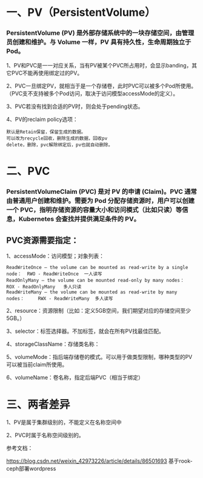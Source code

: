 # 一、PV（PersistentVolume）

### PersistentVolume (PV) 是外部存储系统中的一块存储空间，由管理员创建和维护。与 Volume 一样，PV 具有持久性，生命周期独立于 Pod。

1、PV和PVC是一一对应关系，当有PV被某个PVC所占用时，会显示banding，其它PVC不能再使用绑定过的PV。

2、PVC一旦绑定PV，就相当于是一个存储卷，此时PVC可以被多个Pod所使用。（PVC支不支持被多个Pod访问，取决于访问模型accessMode的定义）。

3、PVC若没有找到合适的PV时，则会处于pending状态。

4、PV的reclaim policy选项：

    默认是Retain保留，保留生成的数据。
    可以改为recycle回收，删除生成的数据，回收pv
    delete，删除，pvc解除绑定后，pv也就自动删除。

# 二、PVC

### PersistentVolumeClaim (PVC) 是对 PV 的申请 (Claim)。PVC 通常由普通用户创建和维护。需要为 Pod 分配存储资源时，用户可以创建一个 PVC，指明存储资源的容量大小和访问模式（比如只读）等信息，Kubernetes 会查找并提供满足条件的 PV。

## PVC资源需要指定：

1、accessMode：访问模型；对象列表：

    ReadWriteOnce – the volume can be mounted as read-write by a single node：  RWO - ReadWriteOnce  一人读写
    ReadOnlyMany – the volume can be mounted read-only by many nodes：          ROX - ReadOnlyMany   多人只读
    ReadWriteMany – the volume can be mounted as read-write by many nodes：     RWX - ReadWriteMany  多人读写
    
2、resource：资源限制（比如：定义5GB空间，我们期望对应的存储空间至少5GB。）  

3、selector：标签选择器。不加标签，就会在所有PV找最佳匹配。

4、storageClassName：存储类名称：

5、volumeMode：指后端存储卷的模式。可以用于做类型限制，哪种类型的PV可以被当前claim所使用。

6、volumeName：卷名称，指定后端PVC（相当于绑定）

   
# 三、两者差异

1、PV是属于集群级别的，不能定义在名称空间中

2、PVC时属于名称空间级别的。

参考文档：

https://blog.csdn.net/weixin_42973226/article/details/86501693  基于rook-ceph部署wordpress

